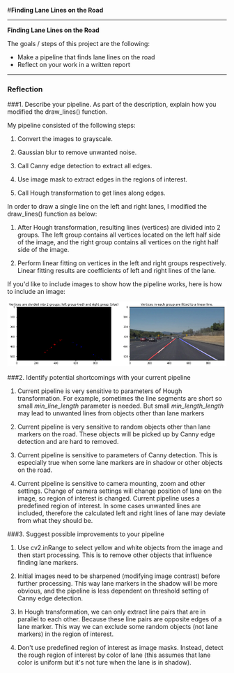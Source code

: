 #**Finding Lane Lines on the Road** 

---

**Finding Lane Lines on the Road**

The goals / steps of this project are the following:
* Make a pipeline that finds lane lines on the road
* Reflect on your work in a written report


[//]: # (Image References)

[image1]: ./example.png "Example"

---

### Reflection

###1. Describe your pipeline. As part of the description, explain how you modified the draw_lines() function.

My pipeline consisted of the following steps: 

1. Convert the images to grayscale.

2. Gaussian blur to remove unwanted noise.

3. Call Canny edge detection to extract all edges.

4. Use image mask to extract edges in the regions of interest.

5. Call Hough transformation to get lines along edges.

In order to draw a single line on the left and right lanes, I modified the draw_lines() function as below:

1. After Hough transformation, resulting lines (vertices) are divided into 2 groups. The left group contains all vertices located on the left half side of the image, and the right group contains all vertices on the right half side of the image. 

2. Perform linear fitting on vertices in the left and right groups respectively. Linear fitting results are coefficients of left and right lines of the lane.

If you'd like to include images to show how the pipeline works, here is how to include an image: 

![example_image][image1]


###2. Identify potential shortcomings with your current pipeline

1. Current pipeline is very sensitive to parameters of Hough transformation. For example, sometimes the line segments are short so small *min_line_length* parameter is needed. But small *min_length_length* may lead to unwanted lines from objects other than lane markers

2. Current pipeline is very sensitive to random objects other than lane markers on the road. These objects will be picked up by Canny edge detection and are hard to removed.

3. Current pipeline is sensitive to parameters of Canny detection. This is especially true when some lane markers are in shadow or other objects on the road.

4. Current pipeline is sensitive to camera mounting, zoom and other settings. Change of camera settings will change position of lane on the image, so region of interest is changed. Current pipeline uses a predefined region of interest. In some cases unwanted lines are included, therefore the calculated left and right lines of lane may deviate from what they should be.


###3. Suggest possible improvements to your pipeline

1. Use cv2.inRange to select yellow and white objects from the image and then start processing. This is to remove other objects that influence finding lane markers. 

2. Initial images need to be sharpened (modifying image contrast) before further processing. This way lane markers in the shadow will be more obvious, and the pipeline is less dependent on threshold setting of Canny edge detection.

3. In Hough transformation, we can only extract line pairs that are in parallel to each other. Because these line pairs are opposite edges of a lane marker. This way we can exclude some random objects (not lane markers) in the region of interest.

4. Don't use predefined region of interest as image masks. Instead, detect the rough region of interest by color of lane (this assumes that lane color is uniform but it's not ture when the lane is in shadow).
